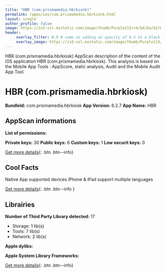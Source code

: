 ```yaml
---
title: "HBR (com.prismamedia.hbrkiosk)"
permalink: /apps/ios/com.prismamedia.hbrkiosk.html
layout: single
author_profile: false
image: https://is5-ssl.mzstatic.com/image/thumb/Purple113/v4/bd/6a/b2/bd6ab215-992a-e420-a142-89089f44258d/AppIcon-0-0-1x_U007emarketing-0-0-0-7-0-0-85-220.png/512x512bb.jpg
header: 
     overlay_filter: 0.5 # same as adding an opacity of 0.5 to a black background
     overlay_image: https://is5-ssl.mzstatic.com/image/thumb/Purple113/v4/bd/6a/b2/bd6ab215-992a-e420-a142-89089f44258d/AppIcon-0-0-1x_U007emarketing-0-0-0-7-0-0-85-220.png/512x512bb.jpg
---
```

HBR (com.prismamedia.hbrkiosk) AppScan description of the content of the iOS application HBR (com.prismamedia.hbrkiosk). This analysis is based on the Mobile App Tools : AppScore, static analysis, Audit and the Mobile Audit App Tool.

# HBR (com.prismamedia.hbrkiosk)

**BundleId:** com.prismamedia.hbrkiosk
**App Version:** 6.2.7
**App Name:** HBR


## AppScan informations 

**List of permissions:** 
  
  
**Private keys:** 30
**Public keys:** 6
**Custom keys:** 1
**Low securit keys:** 0
  
[Get more details](/pricing.html){: .btn .btn--info}

## Cool Facts

Native App
supported devices iPhone & iPad
support multiple languages
  
[Get more details](/pricing.html){: .btn .btn--info }

## Librairies 
**Number of Third Party Library detected:** 17
- Storage: 1 lib(s)
- Tools: 7 lib(s)
- Network: 2 lib(s)


**Apple dylibs:**


**Apple System Library Frameworks:**


  
[Get more details](/pricing.html){: .btn .btn--info}

